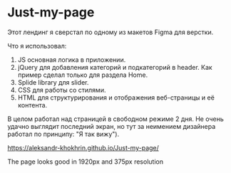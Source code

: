 # Just-my-page

Этот лендинг я сверстал по одному из макетов Figma для верстки.

Что я использовал: 
1. JS основная логика в приложении.
2. jQuery для добавления категорий и подкатегорий в header. Как пример сделал только для раздела Home.
3. Splide library для slider.
4. CSS для работы со стилями.
5. HTML для структурирования и отображения веб-страницы и её контента.

В целом работал над страницей в свободном режиме 2 дня. Не очень удачно выглядит последний экран, но тут за неимением дизайнера работал по принципу: "Я так вижу").

https://aleksandr-khokhrin.github.io/Just-my-page/

The page looks good in 1920px and 375px resolution
